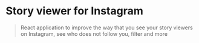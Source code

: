 # Story viewer for Instagram

> React application to improve the way that you see your story viewers on Instagram, see who does not follow you, filter and more
